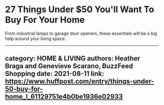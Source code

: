 # 27 Things Under $50 You'll Want To Buy For Your Home

From industrial lamps to garage door openers, these essentials will be a big help around your living space.

---
category: HOME & LIVING
authors: Heather Braga and Genevieve Scarano, BuzzFeed Shopping
date: 2021-08-11
link: https://www.huffpost.com/entry/things-under-50-buy-for-home_l_61129751e4b0be1936e02933
---
